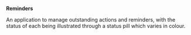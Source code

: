 **Reminders**

An application to manage outstanding actions and reminders, with the status of each being illustrated through a status pill which varies in colour.
